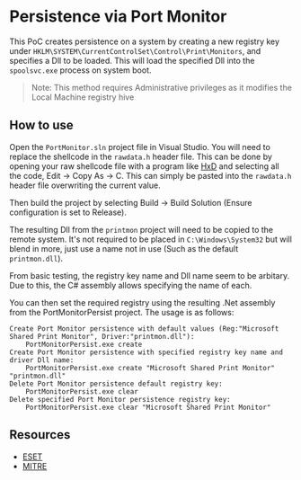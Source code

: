 # Persistence via Port Monitor 

This PoC creates persistence on a system by creating a new registry key under `HKLM\SYSTEM\CurrentControlSet\Control\Print\Monitors`, and specifies a Dll to be loaded. This will load the specified Dll into the `spoolsvc.exe` process on system boot.

>Note: This method requires Administrative privileges as it modifies the Local Machine registry hive

## How to use
Open the `PortMonitor.sln` project file in Visual Studio. You will need to replace the shellcode in the `rawdata.h` header file. This can be done by opening your raw shellcode file with a program like [HxD](https://mh-nexus.de/en/hxd/) and selecting all the code, Edit -> Copy As -> C. This can simply be pasted into the `rawdata.h` header file overwriting the current value.

Then build the project by selecting Build -> Build Solution (Ensure configuration is set to Release).

The resulting Dll from the `printmon` project will need to be copied to the remote system. It's not required to be placed in `C:\Windows\System32` but will blend in more, just use a name not in use (Such as the default `printmon.dll`).

From basic testing, the registry key name and Dll name seem to be arbitary. Due to this, the C# assembly allows specifying the name of each. 

You can then set the required registry using the resulting .Net assembly from the PortMonitorPersist project. The usage is as follows:

```
Create Port Monitor persistence with default values (Reg:"Microsoft Shared Print Monitor", Driver:"printmon.dll"):
    PortMonitorPersist.exe create
Create Port Monitor persistence with specified registry key name and driver Dll name:
    PortMonitorPersist.exe create "Microsoft Shared Print Monitor" "printmon.dll"
Delete Port Monitor persistence default registry key:
    PortMonitorPersist.exe clear
Delete specified Port Monitor persistence registry key:
    PortMonitorPersist.exe clear "Microsoft Shared Print Monitor"
```

## Resources
- [ESET](https://blog.eset.ie/2019/11/21/registers-as-default-print-monitor-but-is-a-malicious-downloader-meet-deprimon-a/)
- [MITRE](https://attack.mitre.org/techniques/T1013/)
